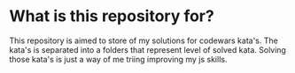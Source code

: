 # What is this repository for?

This repository is aimed to store of my solutions for codewars kata's. The kata's is separated into a folders that represent level of solved kata. Solving those kata's is just a way of me triing improving my js skills.
